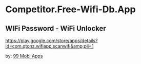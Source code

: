 # Competitor.Free-Wifi-Db.App
## WIFi Password - WiFi Unlocker
https://play.google.com/store/apps/details?id=com.qtonz.wifiapp.scanwifi&amp;pli=1

by: [99 Mobi Apps](https://play.google.com/store/apps/developer?id=99+Mobi+Apps)

